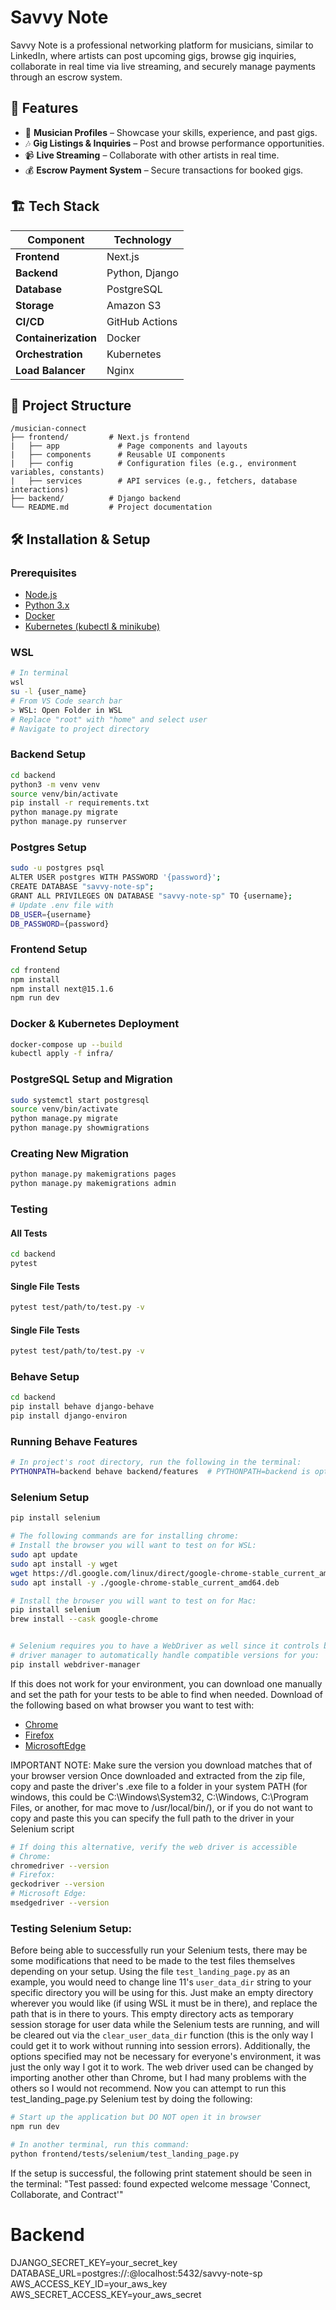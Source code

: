 # Savvy Note

Savvy Note is a professional networking platform for musicians, similar to LinkedIn, where artists can post upcoming gigs, browse gig inquiries, collaborate in real time via live streaming, and securely manage payments through an escrow system.

## 🚀 Features

- 🎤 **Musician Profiles** – Showcase your skills, experience, and past gigs.  
- 🎶 **Gig Listings & Inquiries** – Post and browse performance opportunities.  
- 📹 **Live Streaming** – Collaborate with other artists in real time.  
- 💰 **Escrow Payment System** – Secure transactions for booked gigs.  

## 🏗️ Tech Stack

| Component      | Technology |
|---------------|-----------|
| **Frontend**  | Next.js |
| **Backend**   | Python, Django |
| **Database**  | PostgreSQL |
| **Storage**   | Amazon S3 |
| **CI/CD**     | GitHub Actions |
| **Containerization** | Docker |
| **Orchestration** | Kubernetes |
| **Load Balancer** | Nginx |

## 📂 Project Structure

```
/musician-connect
├── frontend/         # Next.js frontend
|   ├── app             # Page components and layouts
|   ├── components      # Reusable UI components
|   ├── config          # Configuration files (e.g., environment variables, constants)
|   ├── services        # API services (e.g., fetchers, database interactions)
├── backend/          # Django backend
└── README.md         # Project documentation
```

## 🛠️ Installation & Setup

### Prerequisites
- [Node.js](https://nodejs.org/)
- [Python 3.x](https://www.python.org/)
- [Docker](https://www.docker.com/)
- [Kubernetes (kubectl & minikube)](https://kubernetes.io/)

### WSL
```sh
# In terminal
wsl
su -l {user_name}
# From VS Code search bar
> WSL: Open Folder in WSL
# Replace "root" with "home" and select user
# Navigate to project directory
```

### Backend Setup
```sh
cd backend
python3 -m venv venv
source venv/bin/activate
pip install -r requirements.txt
python manage.py migrate
python manage.py runserver
```

### Postgres Setup
```sh
sudo -u postgres psql
ALTER USER postgres WITH PASSWORD '{password}';
CREATE DATABASE "savvy-note-sp";
GRANT ALL PRIVILEGES ON DATABASE "savvy-note-sp" TO {username};
# Update .env file with
DB_USER={username}
DB_PASSWORD={password}
```

### Frontend Setup
```sh
cd frontend
npm install
npm install next@15.1.6
npm run dev
```

### Docker & Kubernetes Deployment
```sh
docker-compose up --build
kubectl apply -f infra/
```

### PostgreSQL Setup and Migration
```sh
sudo systemctl start postgresql
source venv/bin/activate
python manage.py migrate 
python manage.py showmigrations
```

### Creating New Migration
```sh
python manage.py makemigrations pages
python manage.py makemigrations admin
```

### Testing
#### All Tests
```sh
cd backend
pytest
```
#### Single File Tests
```sh
pytest test/path/to/test.py -v
```
#### Single File Tests
```sh
pytest test/path/to/test.py -v
```

### Behave Setup
```sh
cd backend
pip install behave django-behave
pip install django-environ
```

### Running Behave Features
```sh
# In project's root directory, run the following in the terminal:
PYTHONPATH=backend behave backend/features  # PYTHONPATH=backend is optional if you have set that path in your environment already
```

### Selenium Setup
```sh
pip install selenium

# The following commands are for installing chrome:
# Install the browser you will want to test on for WSL:
sudo apt update
sudo apt install -y wget
wget https://dl.google.com/linux/direct/google-chrome-stable_current_amd64.deb
sudo apt install -y ./google-chrome-stable_current_amd64.deb

# Install the browser you will want to test on for Mac:
pip install selenium
brew install --cask google-chrome


# Selenium requires you to have a WebDriver as well since it controls browsers, one way to acheive this is to install a
# driver manager to automatically handle compatible versions for you:
pip install webdriver-manager
```

If this does not work for your environment, you can download one manually and set the path for your tests to be able to find when needed. Download of the following based on what browser you want to test with:
- [Chrome](https://developer.chrome.com/docs/chromedriver/downloads)
- [Firefox](https://github.com/mozilla/geckodriver/releases)
- [MicrosoftEdge](https://developer.microsoft.com/en-us/microsoft-edge/tools/webdriver/?form=MA13LH)

IMPORTANT NOTE: Make sure the version you download matches that of your browser version Once downloaded and extracted from the zip file, copy and paste the driver's .exe file to a folder in your system PATH (for windows, this could be C:\Windows\System32, C:\Windows\, C:\Program Files\, or another, for mac move to /usr/local/bin/), or if you do not want to copy and paste this you can specify the full path to the driver in your Selenium script

```sh
# If doing this alternative, verify the web driver is accessible
# Chrome:
chromedriver --version
# Firefox:
geckodriver --version
# Microsoft Edge:
msedgedriver --version
```

### Testing Selenium Setup:
Before being able to successfully run your Selenium tests, there may be some modifications that need to be made to the test files themselves depending on your setup. Using the file `test_landing_page.py` as an example, you would need to change line 11's `user_data_dir` string to your specific directory you will be using for this. Just make an empty directory wherever you would like (if using WSL it must be in there), and replace the path that is in there to yours. This empty directory acts as temporary session storage for user data while the Selenium tests are running, and will be cleared out via the `clear_user_data_dir` function (this is the only way I could get it to work without running into session errors). Additionally, the options specified may not be necessary for everyone's environment, it was just the only way I got it to work. The web driver used can be changed by importing another other than Chrome, but I had many problems with the others so I would not recommend. Now you can attempt to run this test_landing_page.py Selenium test by doing the following:

```sh
# Start up the application but DO NOT open it in browser
npm run dev

# In another terminal, run this command:
python frontend/tests/selenium/test_landing_page.py
```

If the setup is successful, the following print statement should be seen in the terminal: "Test passed: found expected welcome message 'Connect, Collaborate, and Contract'"

# Backend
DJANGO_SECRET_KEY=your_secret_key
DATABASE_URL=postgres://<user>:<password>@localhost:5432/savvy-note-sp
AWS_ACCESS_KEY_ID=your_aws_key
AWS_SECRET_ACCESS_KEY=your_aws_secret
```
